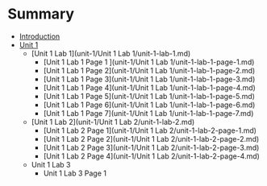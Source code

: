 # Summary

* [Introduction](README.md)
* [Unit 1](unit-1/unit-1.md)
  * [Unit 1 Lab 1](unit-1/Unit 1 Lab 1/unit-1-lab-1.md)
    * [Unit 1 Lab 1 Page 1 ](unit-1/Unit 1 Lab 1/unit-1-lab-1-page-1.md)
    * [Unit 1 Lab 1 Page 2](unit-1/Unit 1 Lab 1/unit-1-lab-1-page-2.md)
    * [Unit 1 Lab 1 Page 3](unit-1/Unit 1 Lab 1/unit-1-lab-1-page-3.md)
    * [Unit 1 Lab 1 Page 4](unit-1/Unit 1 Lab 1/unit-1-lab-1-page-4.md)
    * [Unit 1 Lab 1 Page 5](unit-1/Unit 1 Lab 1/unit-1-lab-1-page-5.md)
    * [Unit 1 Lab 1 Page 6](unit-1/Unit 1 Lab 1/unit-1-lab-1-page-6.md)
    * [Unit 1 Lab 1 Page 7](unit-1/Unit 1 Lab 1/unit-1-lab-1-page-7.md)
  * [Unit 1 Lab 2](unit-1/Unit 1 Lab 2/unit-1-lab-2.md)
    * [Unit 1 Lab 2 Page 1](unit-1/Unit 1 Lab 2/unit-1-lab-2-page-1.md)
    * [Unit 1 Lab 2 Page 2](unit-1/Unit 1 Lab 2/unit-1-lab-2-page-2.md)
    * [Unit 1 Lab 2 Page 3](unit-1/Unit 1 Lab 2/unit-1-lab-2-page-3.md)
    * [Unit 1 Lab 2 Page 4](unit-1/Unit 1 Lab 2/unit-1-lab-2-page-4.md)
  * Unit 1 Lab 3
    * Unit 1 Lab 3 Page 1



